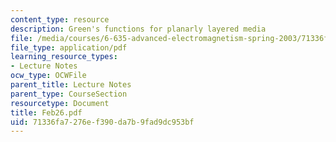 ```yaml
---
content_type: resource
description: Green's functions for planarly layered media
file: /media/courses/6-635-advanced-electromagnetism-spring-2003/71336fa7276ef390da7b9fad9dc953bf_Feb26.pdf
file_type: application/pdf
learning_resource_types:
- Lecture Notes
ocw_type: OCWFile
parent_title: Lecture Notes
parent_type: CourseSection
resourcetype: Document
title: Feb26.pdf
uid: 71336fa7-276e-f390-da7b-9fad9dc953bf
---
```

